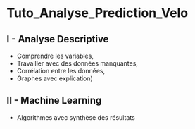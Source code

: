 # Tuto_Analyse_Prediction_Velo

## I -  Analyse Descriptive 
- Comprendre les variables, 
- Travailler avec des données manquantes, 
- Corrélation entre les données, 
- Graphes avec explication)
## II - Machine Learning 
- Algorithmes avec synthèse des résultats
